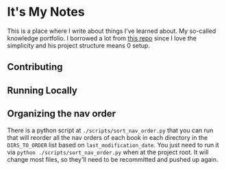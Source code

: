 # It's My Notes
This is a place where I write about things I've learned about. My so-called knowledge portfolio. I borrowed a lot from [this repo](https://github.com/keyvanakbary/learning-notes) since I love the simplicity and his project structure means 0 setup.

## Contributing

## Running Locally

## Organizing the nav order
There is a python script at `./scripts/sort_nav_order.py` that you can run that will reorder all the nav orders of each book in each directory in the `DIRS_TO_ORDER` list based on `last_modification_date`. You just need to run it via `python ./scripts/sort_nav_order.py` when at the project root. It will change most files, so they'll need to be recommitted and pushed up again.
